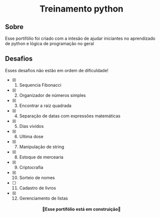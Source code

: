 <h1 align='center'>Treinamento python</h1>

## Sobre
<p>Esse portifólio foi criado com a intesão de ajudar iniciantes no aprendizado de python e lógica de programação no geral</p>

## Desafios
<p>Esses desafios não estão em ordem de dificuldade!</p>

- [x] 1. Sequencia Fibonacci
- [x] 2. Organizador de números simples
- [x] 3. Encontrar a raiz quadrada
- [x] 4. Separação de datas com expressões matemáticas
- [x] 5. Dias vividos
- [x] 6. Ultima dose
- [x] 7. Manipulação de string
- [x] 8. Estoque de mercearia
- [x] 9. Criptocrafia
- [x] 10. Sorteio de nomes
- [ ] 11. Cadastro de livros
- [x] 12. Gerenciamento de listas

<h4 align='center'>
🚧Esse portifólio está em construição🚧
</h4>